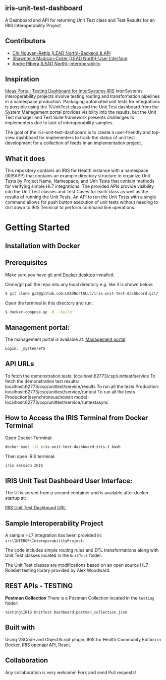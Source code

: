 ## iris-unit-test-dashboard

A Dashboard and API for returning Unit Test class and Test Results for an IRIS Interoperability Project 

## Contributors

* [Chi Nguyen-Rettig (LEAD North)-Backend & API](https://community.intersystems.com/user/chi-nguyen-rettig)
* [Shawntelle Madison-Coker (LEAD North)-User Interface](https://community.intersystems.com/user/shawntelle-madison-coker) 
* [Andre Ribera (LEAD North)-Interoperability](https://community.intersystems.com/user/andre-ribera)

## Inspiration
[Ideas Portal: Testing Dashboard for InterSystems IRIS](https://ideas.intersystems.com/ideas/DPI-I-441)
InterSystems interoperability projects involve testing routing and transformation pipelines in a namespace production. 
Packaging automated unit tests for integrations is possible using the %UnitTest class and the Unit Test dashboard from the 
System Management portal provides visibility into the results, but the Unit Test manager and Test Suite framework presents challenges to implementers due to lack of interoperability samples. 

The goal of the iris-unit-test-dashboard is to create a user-friendly and top-view dashboard for implementers to track the status of unit test development for a collection of feeds in an implementation project. 

## What it does
This repository contains an IRIS for Health instance with a namespace (IRISAPP) that contains an example directory structure to organize Unit Tests by Project Name, Namespace, and Unit Tests that contain methods for verifying simple HL7 integrations. The provided APIs provide visibility into the Unit Test classes and Test Cases for each class as well as the results of running the Unit Tests. An API to run the Unit Tests with a single command allows for push button execution of unit tests without needing to drill down to IRIS Terminal to perform command line operations. 

<!--
It uses [swagger-ui](https://openexchange.intersystems.com/package/iris-web-swagger-ui) module to provide documentation and test environment for API.
-->

# Getting Started

## Installation with Docker 

## Prerequisites
Make sure you have [git](https://git-scm.com/book/en/v2/Getting-Started-Installing-Git) and [Docker desktop](https://www.docker.com/products/docker-desktop) installed.


Clone/git pull the repo into any local directory e.g. like it is shown below:

```bash
$ git clone git@github.com:LEADNorthLLC/iris-unit-test-dashboard.git/
```

Open the terminal in this directory and run:

```bash
$ docker-compose up -d --build
```

## Management portal: 

The management portal is available at: 
[Management portal](http://localhost:62773/csp/sys/UtilHome.csp)

```bash
Login: _system/SYS
```

## API URLs

To fetch the demonstration tests: localhost:62773/csp/unittest/service
To fetch the demonstration test results: localhost:62773/csp/unittest/service/results
To run all the tests Production: localhost:62773/csp/unittest/service/runtest
To run all the tests Production(asynchronous/nowait mode): localhost:62773/csp/unittest/service/runtestasync

## How to Access the IRIS Terminal from Docker Terminal

Open Docker Terminal: 
```bash
docker exec -it iris-unit-test-dashboard-iris-1 bash
```

Then open IRIS terminal:
```bash
iris session IRIS
```

## IRIS Unit Test Dashboard User Interface:

The UI is served from a second container and is available after docker startup at: 

[IRIS Unit Test Dashboard URL](http://localhost:4000)


## Sample Interoperability Project
A sample HL7 integration has been provided in: `src\INTEROP\InteroperabilityProject`.

The code includes simple routing rules and DTL transformations along with Unit Test classes located in the `UnitTest` folder. 

The Unit Test classes are modifications based on an open source HL7 RuleSet testing library provided by Alex Woodward. 

## REST APIs - TESTING

**Postman Collection**
There is a Postman Collection located in the `testing` folder:

`testing\IRIS UnitTest Dashboard.postman_collection.json` 

## Built with
Using VSCode and ObjectScript plugin, IRIS for Health Community Edition in Docker, IRIS openapi API, React.

## Collaboration 
Any collaboration is very welcome! Fork and send Pull requests!

## 

